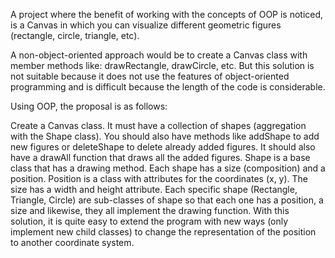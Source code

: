 A project where the benefit of working with the concepts of OOP is noticed, is a Canvas in which you can visualize different geometric figures (rectangle, circle, triangle, etc).

A non-object-oriented approach would be to create a Canvas class with member methods like: drawRectangle, drawCircle, etc. But this solution is not suitable because it does not use the features of object-oriented programming and is difficult because the length of the code is considerable.

Using OOP, the proposal is as follows:

Create a Canvas class. It must have a collection of shapes (aggregation with the Shape class). You should also have methods like addShape to add new figures or deleteShape to delete already added figures. It should also have a drawAll function that draws all the added figures. Shape is a base class that has a drawing method. Each shape has a size (composition) and a position. Position is a class with attributes for the coordinates (x, y). The size has a width and height attribute. Each specific shape (Rectangle, Triangle, Circle) are sub-classes of shape so that each one has a position, a size and likewise, they all implement the drawing function. With this solution, it is quite easy to extend the program with new ways (only implement new child classes) to change the representation of the position to another coordinate system.

